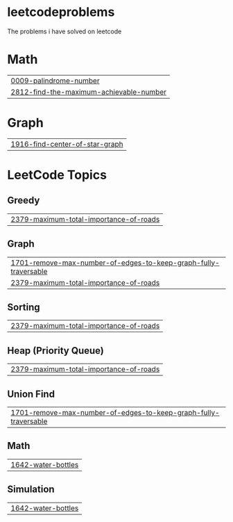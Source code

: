 # leetcodeproblems
The problems i have solved on leetcode


# Math
|  |
| ------- |
| [0009-palindrome-number](https://github.com/28483938/leetcodeproblems/tree/master/0009-palindrome-number) |
| [2812-find-the-maximum-achievable-number](https://github.com/28483938/leetcodeproblems/tree/master/2812-find-the-maximum-achievable-number) |
# Graph
|  |
| ------- |
| [1916-find-center-of-star-graph](https://github.com/28483938/leetcodeproblems/tree/master/1916-find-center-of-star-graph) |
<!---LeetCode Topics Start-->
# LeetCode Topics
## Greedy
|  |
| ------- |
| [2379-maximum-total-importance-of-roads](https://github.com/28483938/leetcodeproblems/tree/master/2379-maximum-total-importance-of-roads) |
## Graph
|  |
| ------- |
| [1701-remove-max-number-of-edges-to-keep-graph-fully-traversable](https://github.com/28483938/leetcodeproblems/tree/master/1701-remove-max-number-of-edges-to-keep-graph-fully-traversable) |
| [2379-maximum-total-importance-of-roads](https://github.com/28483938/leetcodeproblems/tree/master/2379-maximum-total-importance-of-roads) |
## Sorting
|  |
| ------- |
| [2379-maximum-total-importance-of-roads](https://github.com/28483938/leetcodeproblems/tree/master/2379-maximum-total-importance-of-roads) |
## Heap (Priority Queue)
|  |
| ------- |
| [2379-maximum-total-importance-of-roads](https://github.com/28483938/leetcodeproblems/tree/master/2379-maximum-total-importance-of-roads) |
## Union Find
|  |
| ------- |
| [1701-remove-max-number-of-edges-to-keep-graph-fully-traversable](https://github.com/28483938/leetcodeproblems/tree/master/1701-remove-max-number-of-edges-to-keep-graph-fully-traversable) |
## Math
|  |
| ------- |
| [1642-water-bottles](https://github.com/28483938/leetcodeproblems/tree/master/1642-water-bottles) |
## Simulation
|  |
| ------- |
| [1642-water-bottles](https://github.com/28483938/leetcodeproblems/tree/master/1642-water-bottles) |
<!---LeetCode Topics End-->